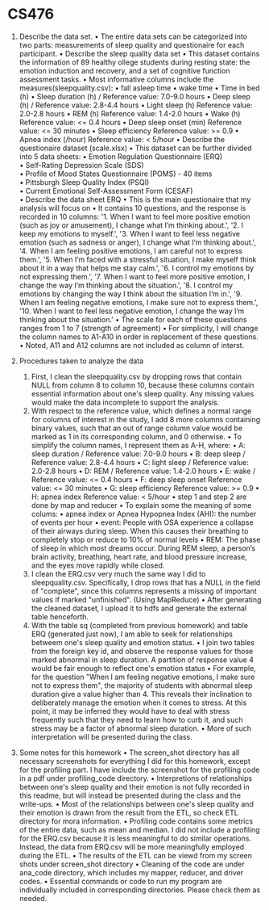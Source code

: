 # CS476
1. Describe the data set. 
    • The entire data sets can be categorized into two parts: measurements of sleep quality and questionaire for each participant. 
    • Describe the sleep quality data set
        • This dataset contains the information of 89 healthy ollege students during resting state: the emotion induction and recovery, and a set of cognitive function assessment tasks. 
        • Most informative columns include the measures(sleepquality.csv):
            • fall asleep time
            • wake time
            • Time in bed (h)
            • Sleep duration (h) / Reference value: 7.0-9.0 hours
            • Deep sleep (h) / Reference value:  2.8-4.4 hours
            • Light sleep (h) Reference value: 2.0-2.8 hours
            • REM (h) Reference value: 1.4-2.0 hours
            • Wake (h) Reference value: <= 0.4 hours
            • Deep sleep onset (min) Reference value: <= 30 minutes
            • Sleep efficiency Reference value: >= 0.9
            • Apnea index (/hour) Reference value: < 5/hour
    • Describe the questionaire dataset (scale.xlsx)
        • This dataset can be further divided into 5 data sheets: 
            • Emotion Regulation Questionnaire (ERQ)				
            • Self-Rating Depression Scale (SDS)				
            • Profile of Mood States Questionnaire (POMS) - 40 items				
            • Pittsburgh Sleep Quality Index (PSQI)				
            • Current Emotional Self-Assessment Form (CESAF)	
    • Describe the data sheet ERQ
        • This is the main questionaire that my analysis will focus on 
        • It contains 10 questions, and the response is recorded in 10 columns: 
            '1. When I want to feel more positive emotion (such as joy or amusement), I change what I’m thinking about.',
            '2. I keep my emotions to myself.',
            '3. When I want to feel less negative emotion (such as sadness or anger), I change what I’m thinking about.',
            '4. When I am feeling positive emotions, I am careful not to express them.',
            '5. When I’m faced with a stressful situation, I make myself think about it in a way that helps me stay calm.',
            '6. I control my emotions by not expressing them.',
            '7. When I want to feel more positive emotion, I change the way I’m thinking about the situation.',
            '8. I control my emotions by changing the way I think about the situation I’m in.',
            '9. When I am feeling negative emotions, I make sure not to express them.',
            '10. When I want to feel less negative emotion, I change the way I’m thinking about the situation.'
        • The scale for each of these questions ranges from 1 to 7 (strength of agreement)
        • For simplicity, I will change the column names to A1-A10 in order in replacement of these questions.
        • Noted, A11 and A12 columns are not included as column of interst. 

2. Procedures taken to analyze the data
    1) First, I clean the sleepquality.csv by dropping rows that contain NULL from column 8 to column 10, because these columns contain 
      essential information about one's sleep quality. Any missing values would make the data incomplete to support the analysis. 
    2) With respect to the reference value, which defines a normal range for columns of interest in the study, I add 8 more columns containing 
      binary values, such that an out of range column value would be marked as 1 in its corresponding column, and 0 otherwise. 
    • To simplify the column names, I represent them as A-H, where:
        • A: sleep duration / Reference value: 7.0-9.0 hours
        • B: deep sleep / Reference value:  2.8-4.4 hours
        • C: light sleep / Reference value: 2.0-2.8 hours
        • D: REM / Reference value: 1.4-2.0 hours
        • E: wake / Reference value: <= 0.4 hours
        • F: deep sleep onset Reference value: <= 30 minutes
        • G: sleep efficiency Reference value: >= 0.9
        • H: apnea index Reference value: < 5/hour
    • step 1 and step 2 are done by map and reducer 
    • To explain some the meaning of some colums:
        • apnea index or Apnea Hypopnea Index (AHI): the number of events per hour
            • event: People with OSA experience a collapse of their airways during sleep. When this causes their breathing to completely stop or reduce to 10% of normal levels 
        • REM: The phase of sleep in which most dreams occur. During REM sleep, a person’s brain activity, breathing, heart rate, and blood pressure increase, and the eyes move rapidly while closed.
    3) I clean the ERQ.csv very much the same way I did to sleepquality.csv. Specifically, I drop rows that has a NULL in the field of "complete", since this columns 
       represents a missing of important values if marked "unfinished". (Using MapReduce)
        • After generating the cleaned dataset, I upload it to hdfs and generate the external table henceforth. 
    4) With the table sq (completed from previous homework) and table ERQ (generated just now), I am able to seek for relationships betweem one's sleep quality and emotion status. 
        • I join two tables from the foreign key id, and observe the response values for those marked abnormal in sleep duration. A partition of response value 4 would be fair enough
          to reflect one's emotion status
            • For example, for the question "When I am feeling negative emotions, I make sure not to express them", the majority of students with abnormal sleep duration give a value higher than 4.
              This reveals their inclination to deliberately manage the emotion when it comes to stress. At this point, it may be inferred they would have to deal with stress frequently such that they
              need to learn how to curb it, and such stress may be a factor of abnormal sleep duration. 
            • More of such interpretation will be presented during the class. 
3. Some notes for this homework
    • The screen_shot directory has all necessary screenshots for everything I did for this homework, except for the profiling part. I have include the 
      screenshot for the profiling code in a pdf under profiling_code directory. 
    • Interpretions of relationships between one's sleep quality and their emotion is not fully recorded in this readme, but will instead be presented during the class and the write-ups.
    • Most of the relationships between one's sleep quality and their emotion is drawn from the result from the ETL, so check ETL directory for mora information.
    • Profiling code contains some metrics of the entire data, such as mean and median. I did not include a profiling for the ERQ.csv because it is less meaningful to do similar operations. Instead, 
      the data from ERQ.csv will be more meaningfully employed during the ETL. 
    • The results of the ETL can be viewd from my screen shots under screen_shot directory
    • Cleaning of the code are under ana_code directory, which includes my mapper, reducer, and driver codes. 
    • Essential commands or code to run my program are individually included in corresponding directories. Please check them as needed. 

